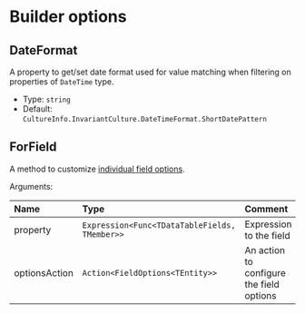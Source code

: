 ﻿# Builder options

## DateFormat
A property to get/set date format used for value matching when filtering on properties of `DateTime` type.

- Type: `string`
- Default: `CultureInfo.InvariantCulture.DateTimeFormat.ShortDatePattern`

## ForField

A method to customize [individual field options](field-options).

Arguments:

| Name | Type | Comment |
| :--- | :--- | :--- |
| property | `Expression<Func<TDataTableFields, TMember>>` | Expression to the field |
| optionsAction | `Action<FieldOptions<TEntity>>` | An action to configure the field options |